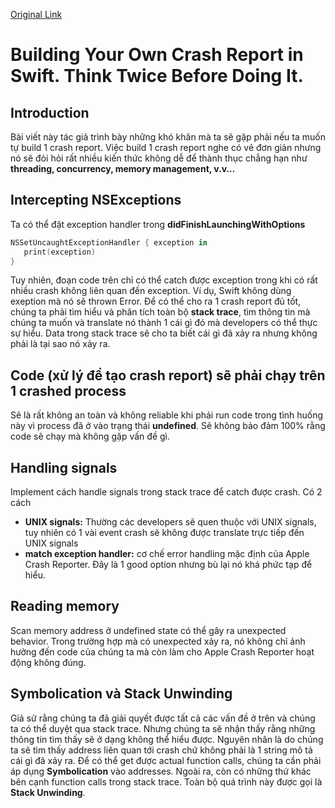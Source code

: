 [Original Link](https://medium.com/swlh/building-your-own-crash-report-in-swift-think-twice-before-doing-it-795ee7e23ee8)

# Building Your Own Crash Report in Swift. Think Twice Before Doing It.
## Introduction
Bài viết này tác giả trình bày những khó khăn mà ta sẽ gặp phải nếu ta muốn tự build 1 crash report.
Việc build 1 crash report nghe có vẻ đơn giản nhưng nó sẽ đòi hỏi rất nhiều kiến thức không dễ để thành thục chẳng hạn như __threading, concurrency, memory management, v.v…__

## Intercepting NSExceptions
Ta có thể đặt exception handler trong __didFinishLaunchingWithOptions__
```swift
NSSetUncaughtExceptionHandler { exception in
   print(exception)
}
```
Tuy nhiên, đoạn code trên chỉ có thể catch được exception trong khi có rất nhiều crash không liên quan đến exception. Ví dụ, Swift không dùng exeption mà nó sẽ thrown Error.
Để có thể cho ra 1 crash report đủ tốt, chúng ta phải tìm hiểu và phân tích toàn bộ __stack trace__, tìm thông tin mà chúng ta muốn và translate nó thành 1 cái gì đó mà developers có thể thực sự hiểu.
Data trong stack trace sẽ cho ta biết cái gì đã xảy ra nhưng không phải là tại sao nó xảy ra.

## Code (xử lý để tạo crash report) sẽ phải chạy trên 1 crashed process
Sẽ là rất không an toàn và không reliable khi phải run code trong tình huống này vì process đã ở vào trạng thái __undefined__. Sẽ không bảo đảm 100% rằng code sẽ chạy mà không gặp vấn đề gì.

## Handling signals
Implement cách handle signals trong stack trace để catch được crash. Có 2 cách
* __UNIX signals:__ Thường các developers sẽ quen thuộc với UNIX signals, tuy nhiên có 1 vài event crash sẽ không được translate trực tiếp đến UNIX signals
* __match exception handler:__ cơ chế error handling mặc định của Apple Crash Reporter. Đây là 1 good option nhưng bù lại nó khá phức tạp để hiểu.

## Reading memory
Scan memory address ở undefined state có thể gây ra unexpected behavior. Trong trường hợp mà có unexpected xảy ra, nó không chỉ ảnh hưởng đến code của chúng ta mà còn làm cho Apple Crash Reporter hoạt động không đúng.

## Symbolication và Stack Unwinding
Giả sử rằng chúng ta đã giải quyết được tất cả các vấn đề ở trên và chúng ta có thể duyệt qua stack trace. Nhưng chúng ta sẽ nhận thấy rằng những thông tin tìm thấy sẽ ở dạng không thể hiểu được.
Nguyên nhân là do chúng ta sẽ tìm thấy address liên quan tới crash chứ không phải là 1 string mô tả cái gì đã xảy ra.
Để có thể get được actual function calls, chúng ta cần phải áp dụng __Symbolication__ vào addresses.
Ngoài ra, còn có những thứ khác bên cạnh function calls trong stack trace. Toàn bộ quá trình này được gọi là __Stack Unwinding__.